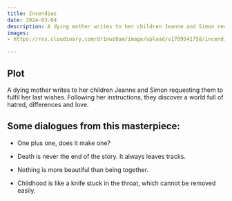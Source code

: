```yaml
---
title: Incendies
date: 2024-03-04
description: A dying mother writes to her children Jeanne and Simon requesting them to fulfil her last wishes. Following her instructions, they discover a world full of hatred, differences and love.
images: 
- https://res.cloudinary.com/dr1nwz8am/image/upload/v1709541758/incendies_SAKIBSNAZ_mwslwu.webp

---
```


## Plot

A dying mother writes to her children Jeanne and Simon requesting them to fulfil her last wishes. Following her instructions, they discover a world full of hatred, differences and love.

## Some dialogues from this masterpiece:

- One plus one, does it make one?

- Death is never the end of the story. It always leaves tracks.

- Nothing is more beautiful than being together.

- Childhood is like a knife stuck in the throat, which cannot be removed easily.
